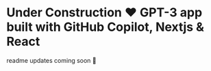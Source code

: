 # Under Construction ♥️ GPT-3 app built with GitHub Copilot, Nextjs & React

readme updates coming soon 🚧
